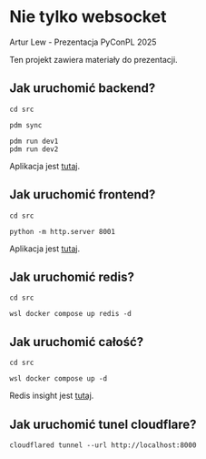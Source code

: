 # Nie tylko websocket
Artur Lew - Prezentacja PyConPL 2025

Ten projekt zawiera materiały do prezentacji.

## Jak uruchomić backend?
```shell
cd src

pdm sync

pdm run dev1
pdm run dev2
```

Aplikacja jest [tutaj](http://localhost:8000).

## Jak uruchomić frontend?
```shell
cd src

python -m http.server 8001
```
Aplikacja jest [tutaj](http://localhost:8001).

## Jak uruchomić redis?
```shell
cd src

wsl docker compose up redis -d
```

## Jak uruchomić całość?
```shell
cd src

wsl docker compose up -d
```

Redis insight jest [tutaj](http://localhost:5540).

## Jak uruchomić tunel cloudflare?
```shell
cloudflared tunnel --url http://localhost:8000
```

